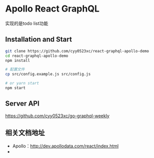 # Apollo React GraphQL
实现的是todo list功能

## Installation and Start

```sh
git clone https://github.com/cyy0523xc/react-graphql-apollo-demo
cd react-graphql-apollo-demo
npm install

# 配置文件
cp src/config.example.js src/config.js

# or yarn start
npm start 
```

## Server API

https://github.com/cyy0523xc/go-graphql-weekly

## 相关文档地址

- Apollo：http://dev.apollodata.com/react/index.html 
-


